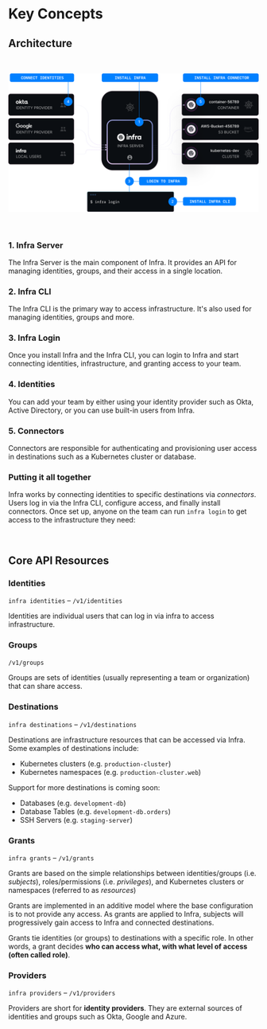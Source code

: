 # Key Concepts

## Architecture

<br />

![architecture](../images/architecture.svg)

<br />


### 1. Infra Server

The Infra Server is the main component of Infra. It provides an API for managing identities, groups, and their access in a single location.

### 2. Infra CLI

The Infra CLI is the primary way to access infrastructure. It's also used for managing identities, groups and more.

### 3. Infra Login

Once you install Infra and the Infra CLI, you can login to Infra and start connecting identities, infrastructure, and granting access to your team.

### 4. Identities

You can add your team by either using your identity provider such as Okta, Active Directory, or you can use built-in users from Infra.

### 5. Connectors

Connectors are responsible for authenticating and provisioning user access in destinations such as a Kubernetes cluster or database.

### Putting it all together

Infra works by connecting identities to specific destinations via _connectors_. Users log in via the Infra CLI, configure access, and finally install connectors. Once set up, anyone on the team can run `infra login` to get access to the infrastructure they need:

<br />

## Core API Resources

### Identities

`infra identities` – `/v1/identities`

Identities are individual users that can log in via infra to access infrastructure.

### Groups

`/v1/groups`

Groups are sets of identities (usually representing a team or organization) that can share access.

### Destinations

`infra destinations` – `/v1/destinations`

Destinations are infrastructure resources that can be accessed via Infra. Some examples of destinations include:

* Kubernetes clusters (e.g. `production-cluster`)
* Kubernetes namespaces (e.g. `production-cluster.web`)

Support for more destinations is coming soon:
* Databases (e.g. `development-db`)
* Database Tables (e.g. `development-db.orders`)
* SSH Servers (e.g. `staging-server`)

### Grants

`infra grants` – `/v1/grants`

Grants are based on the simple relationships between identities/groups (i.e. _subjects_), roles/permissions (i.e. _privileges_), and Kubernetes clusters or namespaces (referred to as _resources_)

Grants are implemented in an additive model where the base configuration is to not provide any access. As grants are applied to Infra, subjects will progressively gain access to Infra and connected destinations.

Grants tie identities (or groups) to destinations with a specific role. In other words, a grant decides **who can access what, with what level of access (often called role)**.

### Providers

`infra providers` – `/v1/providers`

Providers are short for **identity providers**. They are external sources of identities and groups such as Okta, Google and Azure.
